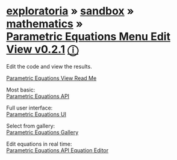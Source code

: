 [exploratoria]( http://exploratoria.github.io/ ) &raquo;  [sandbox]( http://exploratoria.github.io/sandbox/ ) &raquo;  [mathematics]( http://exploratoria.github.io/sandbox/mathematics/ ) &raquo;  
[Parametric Equations Menu Edit View v0.2.1]( code-menu-edit-view-v-0-2-1.html ) [&#x24D8;]( https://github.com/exploratoria/sandbox/tree/gh-pages/cookbook/code-menu-edit-view )
===
 
Edit the code and view the results.

[Parametric Equations View Read Me]( #../../readme.md )  

Most basic:  
[Parametric Equations API]( #./parametric-equations-api-v-0-1-0.html )  

Full user interface:  
[Parametric Equations UI]( #./parametric-equations-ui-v-0-1-0.html )  

Select from gallery:  
[Parametric Equations Gallery]( #./parametric-equations-gallery-v-0-1-0.html )  

Edit equations in real time:  
[Parametric Equations API Equation Editor]( #./parametric-equations-api-equation-editor-v-0-1-0.html )  

